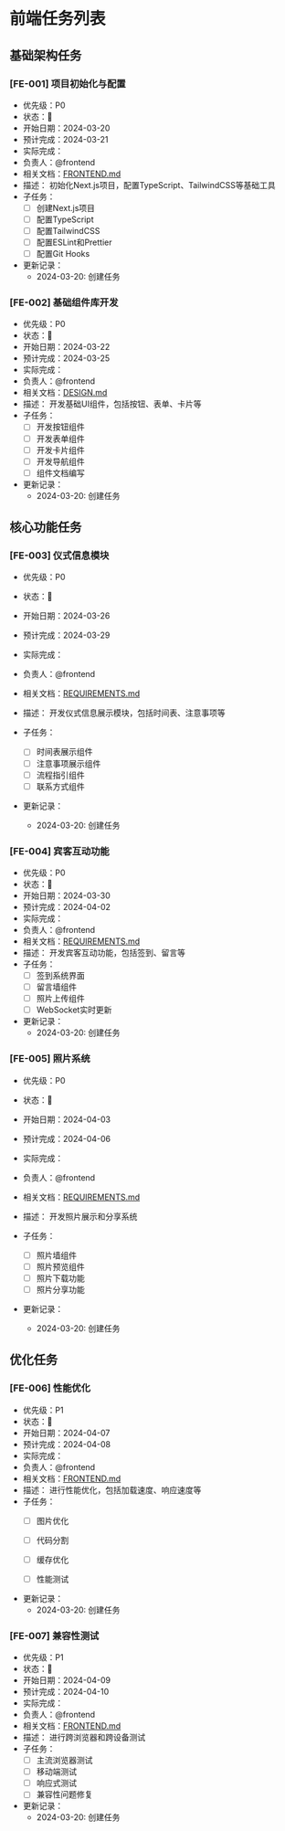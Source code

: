 <!-- 任务ID 优先级 状态 -->
# 前端任务列表

## 基础架构任务

### [FE-001] 项目初始化与配置


- 优先级：P0
- 状态：🔴
- 开始日期：2024-03-20
- 预计完成：2024-03-21
- 实际完成：
- 负责人：@frontend
- 相关文档：[FRONTEND.md](../FRONTEND.md)
- 描述：
  初始化Next.js项目，配置TypeScript、TailwindCSS等基础工具
- 子任务：
  - [ ] 创建Next.js项目
  - [ ] 配置TypeScript
  - [ ] 配置TailwindCSS
  - [ ] 配置ESLint和Prettier
  - [ ] 配置Git Hooks
- 更新记录：
  - 2024-03-20: 创建任务


### [FE-002] 基础组件库开发

- 优先级：P0
- 状态：🔴
- 开始日期：2024-03-22
- 预计完成：2024-03-25
- 实际完成：
- 负责人：@frontend
- 相关文档：[DESIGN.md](../DESIGN.md)
- 描述：
  开发基础UI组件，包括按钮、表单、卡片等
- 子任务：
  - [ ] 开发按钮组件
  - [ ] 开发表单组件
  - [ ] 开发卡片组件
  - [ ] 开发导航组件
  - [ ] 组件文档编写
- 更新记录：
  - 2024-03-20: 创建任务

## 核心功能任务


### [FE-003] 仪式信息模块

- 优先级：P0
- 状态：🔴
- 开始日期：2024-03-26
- 预计完成：2024-03-29
- 实际完成：
- 负责人：@frontend
- 相关文档：[REQUIREMENTS.md](../REQUIREMENTS.md)
- 描述：
  开发仪式信息展示模块，包括时间表、注意事项等
- 子任务：
  - [ ] 时间表展示组件
  - [ ] 注意事项展示组件
  - [ ] 流程指引组件
  - [ ] 联系方式组件
- 更新记录：

  - 2024-03-20: 创建任务

### [FE-004] 宾客互动功能

- 优先级：P0
- 状态：🔴
- 开始日期：2024-03-30
- 预计完成：2024-04-02
- 实际完成：
- 负责人：@frontend
- 相关文档：[REQUIREMENTS.md](../REQUIREMENTS.md)
- 描述：
  开发宾客互动功能，包括签到、留言等
- 子任务：
  - [ ] 签到系统界面
  - [ ] 留言墙组件
  - [ ] 照片上传组件
  - [ ] WebSocket实时更新

- 更新记录：
  - 2024-03-20: 创建任务

### [FE-005] 照片系统

- 优先级：P0
- 状态：🔴
- 开始日期：2024-04-03
- 预计完成：2024-04-06
- 实际完成：
- 负责人：@frontend
- 相关文档：[REQUIREMENTS.md](../REQUIREMENTS.md)
- 描述：
  开发照片展示和分享系统
- 子任务：
  - [ ] 照片墙组件
  - [ ] 照片预览组件
  - [ ] 照片下载功能
  - [ ] 照片分享功能
- 更新记录：

  - 2024-03-20: 创建任务

## 优化任务

### [FE-006] 性能优化

- 优先级：P1
- 状态：🔴
- 开始日期：2024-04-07
- 预计完成：2024-04-08
- 实际完成：
- 负责人：@frontend
- 相关文档：[FRONTEND.md](../FRONTEND.md)
- 描述：
  进行性能优化，包括加载速度、响应速度等
- 子任务：
  - [ ] 图片优化
  - [ ] 代码分割

  - [ ] 缓存优化
  - [ ] 性能测试
- 更新记录：
  - 2024-03-20: 创建任务

### [FE-007] 兼容性测试

- 优先级：P1
- 状态：🔴
- 开始日期：2024-04-09
- 预计完成：2024-04-10
- 实际完成：
- 负责人：@frontend
- 相关文档：[FRONTEND.md](../FRONTEND.md)
- 描述：
  进行跨浏览器和跨设备测试
- 子任务：
  - [ ] 主流浏览器测试
  - [ ] 移动端测试
  - [ ] 响应式测试
  - [ ] 兼容性问题修复
- 更新记录：
  - 2024-03-20: 创建任务
